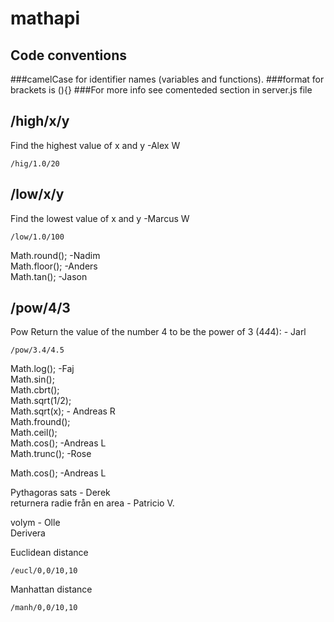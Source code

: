 # mathapi

## Code conventions 
###camelCase for identifier names (variables and functions).
###format for brackets is (){}
###For more info see comenteded section in server.js file


## /high/x/y
Find the highest value of x and y -Alex W  
```
/hig/1.0/20  
```
 
## /low/x/y
Find the lowest value of x and y -Marcus W  
```
/low/1.0/100  
```

Math.round(); -Nadim  
Math.floor(); -Anders  
Math.tan();  -Jason  
## /pow/4/3 
Pow Return the value of the number 4 to be the power of 3 (4*4*4): - Jarl  
```
/pow/3.4/4.5
```

Math.log();  -Faj  
Math.sin();  
Math.cbrt();  
Math.sqrt(1/2);  
Math.sqrt(x); - Andreas R  
Math.fround();  
Math.ceil();  
Math.cos(); -Andreas L   
Math.trunc(); -Rose

Math.cos(); -Andreas L  

Pythagoras sats - Derek  
returnera radie från en area - Patricio V.

volym - Olle  
Derivera  



Euclidean distance
```
/eucl/0,0/10,10
```

Manhattan distance
```
/manh/0,0/10,10
```

